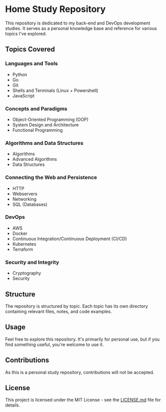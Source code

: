 # Home Study Repository

This repository is dedicated to my back-end and DevOps development studies.
It serves as a personal knowledge base and reference for various topics I've explored.

## Topics Covered

### Languages and Tools

- Python
- Go
- Git
- Shells and Terminals (Linux + Powershell)
- JavaScript

### Concepts and Paradigms

- Object-Oriented Programming (OOP)
- System Design and Architecture
- Functional Programming

### Algorithms and Data Structures

- Algorithms
- Advanced Algorithms
- Data Structures

### Connecting the Web and Persistence

- HTTP
- Webservers
- Networking
- SQL (Databases)

### DevOps

- AWS
- Docker
- Continuous Integration/Continuous Deployment (CI/CD)
- Kubernetes
- Terraform

### Security and Integrity

- Cryptography
- Security

## Structure

The repository is structured by topic. Each topic has its own directory containing relevant files, notes, and code examples.

## Usage

Feel free to explore this repository. It's primarily for personal use, but if you find something useful, you're welcome to use it.

## Contributions

As this is a personal study repository, contributions will not be accepted.

## License

This project is licensed under the MIT License - see the [LICENSE.md](LICENSE.md) file for details.
